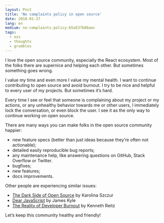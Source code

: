 ```yaml
---
layout: Post
title: 'No complaints policy in open source'
date: 2018-01-27
lang: en
medium: no-complaints-policy-b5a537b86aec
tags:
  - oss
  - thoughts
  - grumbles
---
```


I love the open source community, especially the React ecosystem. Most of the folks there are supernice and helping each other. But sometimes something goes wrong.

I value my time and even more I value my mental health. I want to continue contributing to open source and avoid burnout. I try to be nice and helpful to every user of my projects. But sometimes it’s hard.

Every time I see or feel that someone is complaining about my project or my actions, or any unhealthy behavior towards me or other users, I immediately lock the conversation, or even block the user. I see it as the only way to continue working on open source.

There are many ways you can make folks in the open source community happier:

- new feature specs (better than just ideas because they’re often not actionable);
- detailed easily reproducible bug reports;
- any maintenance help, like answering questions on GitHub, Stack Overflow or Twitter.
- bugfixes;
- new features;
- docs improvements.

Other people are experiencing similar issues:

- [The Dark Side of Open Source](https://medium.com/@fox/the-dark-side-of-open-source-ba5a66c8a4c3) by Karolina Szczur
- [Dear JavaScript](http://thejameskyle.com/dear-javascript.html) by James Kyle
- [The Reality of Developer Burnout](https://www.kennethreitz.org/essays/the-reality-of-developer-burnout) by Kenneth Reitz

Let’s keep this community healthy and friendly!
